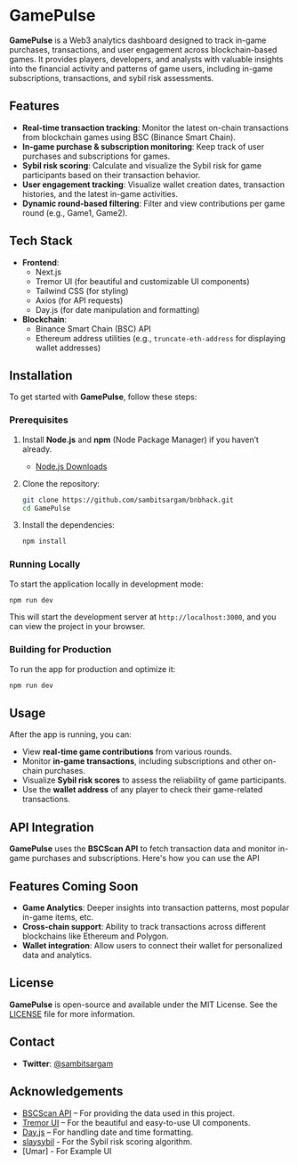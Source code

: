 # GamePulse

**GamePulse** is a Web3 analytics dashboard designed to track in-game purchases, transactions, and user engagement across blockchain-based games. It provides players, developers, and analysts with valuable insights into the financial activity and patterns of game users, including in-game subscriptions, transactions, and sybil risk assessments.

## Features

- **Real-time transaction tracking**: Monitor the latest on-chain transactions from blockchain games using BSC (Binance Smart Chain).
- **In-game purchase & subscription monitoring**: Keep track of user purchases and subscriptions for games.
- **Sybil risk scoring**: Calculate and visualize the Sybil risk for game participants based on their transaction behavior.
- **User engagement tracking**: Visualize wallet creation dates, transaction histories, and the latest in-game activities.
- **Dynamic round-based filtering**: Filter and view contributions per game round (e.g., Game1, Game2).

## Tech Stack

- **Frontend**: 
  - Next.js
  - Tremor UI (for beautiful and customizable UI components)
  - Tailwind CSS (for styling)
  - Axios (for API requests)
  - Day.js (for date manipulation and formatting)
- **Blockchain**: 
  - Binance Smart Chain (BSC) API
  - Ethereum address utilities (e.g., `truncate-eth-address` for displaying wallet addresses)
  
## Installation

To get started with **GamePulse**, follow these steps:

### Prerequisites

1. Install **Node.js** and **npm** (Node Package Manager) if you haven’t already.

   - [Node.js Downloads](https://nodejs.org/)
   
2. Clone the repository:

   ```bash
   git clone https://github.com/sambitsargam/bnbhack.git
   cd GamePulse
   ```

3. Install the dependencies:

   ```bash
   npm install
   ```

### Running Locally

To start the application locally in development mode:

```bash
npm run dev
```

This will start the development server at `http://localhost:3000`, and you can view the project in your browser.

### Building for Production

To run the app for production and optimize it:

```bash
npm run dev
```


## Usage

After the app is running, you can:

- View **real-time game contributions** from various rounds.
- Monitor **in-game transactions**, including subscriptions and other on-chain purchases.
- Visualize **Sybil risk scores** to assess the reliability of game participants.
- Use the **wallet address** of any player to check their game-related transactions.

## API Integration

**GamePulse** uses the **BSCScan API** to fetch transaction data and monitor in-game purchases and subscriptions. Here's how you can use the API

## Features Coming Soon

- **Game Analytics**: Deeper insights into transaction patterns, most popular in-game items, etc.
- **Cross-chain support**: Ability to track transactions across different blockchains like Ethereum and Polygon.
- **Wallet integration**: Allow users to connect their wallet for personalized data and analytics.

## License

**GamePulse** is open-source and available under the MIT License. See the [LICENSE](LICENSE) file for more information.

## Contact

- **Twitter**: [@sambitsargam](https://twitter.com/sambitsargam)

## Acknowledgements

- [BSCScan API](https://bscscan.com/apis) – For providing the data used in this project.
- [Tremor UI](https://www.tremor.so) – For the beautiful and easy-to-use UI components.
- [Day.js](https://day.js.org/) – For handling date and time formatting.
- [slaysybil](https://github.com/0x9simon/slaysybil) - For the Sybil risk scoring algorithm.
- [Umar] - For Example UI

